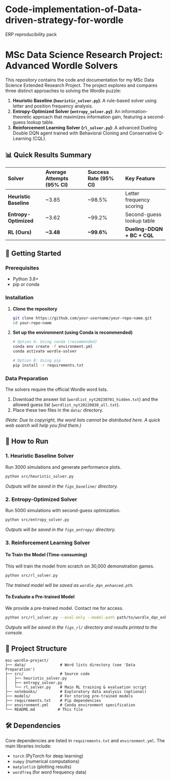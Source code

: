 # Code-implementation-of-Data-driven-strategy-for-wordle
ERP reproducibility pack
# MSc Data Science Research Project: Advanced Wordle Solvers

This repository contains the code and documentation for my MSc Data Science Extended Research Project. The project explores and compares three distinct approaches to solving the Wordle puzzle:

1.  **Heuristic Baseline (`heuristic_solver.py`)**: A rule-based solver using letter and position frequency analysis.
2.  **Entropy-Optimized Solver (`entropy_solver.py`)**: An information-theoretic approach that maximizes information gain, featuring a second-guess lookup table.
3.  **Reinforcement Learning Solver (`rl_solver.py`)**: A advanced Dueling Double DQN agent trained with Behavioral Cloning and Conservative Q-Learning (CQL).

## 📊 Quick Results Summary

| Solver | Average Attempts (95% CI) | Success Rate (95% CI) | Key Feature |
| :--- | :--- | :--- | :--- |
| **Heuristic Baseline** | ~3.85 | ~98.5% | Letter frequency scoring |
| **Entropy-Optimized** | ~3.62 | ~99.2% | Second-guess lookup table |
| **RL (Ours)** | **~3.48** | **~99.6%** | **Dueling-DDQN + BC + CQL** |

## 🚀 Getting Started

### Prerequisites

*   Python 3.8+
*   pip or conda

### Installation

1.  **Clone the repository**
    ```bash
    git clone https://github.com/your-username/your-repo-name.git
    cd your-repo-name
    ```

2.  **Set up the environment (using Conda is recommended)**
    ```bash
    # Option A: Using conda (recommended)
    conda env create -f environment.yml
    conda activate wordle-solver

    # Option B: Using pip
    pip install -r requirements.txt
    ```

### Data Preparation

The solvers require the official Wordle word lists.
1.  Download the answer list (`wordlist_nyt20230701_hidden.txt`) and the allowed guess list (`wordlist_nyt20220830_all.txt`).
2.  Place these two files in the `data/` directory.

*(Note: Due to copyright, the word lists cannot be distributed here. A quick web search will help you find them.)*

## 🧪 How to Run

### 1. Heuristic Baseline Solver
Run 3000 simulations and generate performance plots.
```bash
python src/heuristic_solver.py
```
*Outputs will be saved in the `figs_baseline/` directory.*

### 2. Entropy-Optimized Solver
Run 5000 simulations with second-guess optimization.
```bash
python src/entropy_solver.py
```
*Outputs will be saved in the `figs_entropy/` directory.*

### 3. Reinforcement Learning Solver

#### To Train the Model (Time-consuming)
This will train the model from scratch on 30,000 demonstration games.
```bash
python src/rl_solver.py
```
*The trained model will be saved as `wordle_dqn_enhanced.pth`.*

#### To Evaluate a Pre-trained Model
We provide a pre-trained model. Contact me for access.
```bash
python src/rl_solver.py --eval-only --model-path path/to/wordle_dqn_enhanced.pth
```
*Outputs will be saved in the `figs_rl/` directory and results printed to the console.*

## 📁 Project Structure

```
msc-wordle-project/
├── data/               # Word lists directory (see 'Data Preparation')
├── src/                # Source code
│   ├── heuristic_solver.py
│   ├── entropy_solver.py
│   └── rl_solver.py    # Main RL training & evaluation script
├── notebooks/          # Exploratory data analysis (optional)
├── models/             # For storing pre-trained models
├── requirements.txt    # Pip dependencies
├── environment.yml     # Conda environment specification
└── README.md          # This file
```

## 🛠️ Dependencies

Core dependencies are listed in `requirements.txt` and `environment.yml`. The main libraries include:
- `torch` (PyTorch for deep learning)
- `numpy` (numerical computations)
- `matplotlib` (plotting results)
- `wordfreq` (for word frequency data)

